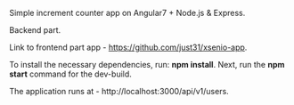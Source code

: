 Simple increment counter app on Angular7 + Node.js & Express.

Backend part.

Link to frontend part app - https://github.com/just31/xsenio-app. 

To install the necessary dependencies, run: **npm install**. Next, run the **npm start** command for the dev-build.

The application runs at - http://localhost:3000/api/v1/users.
